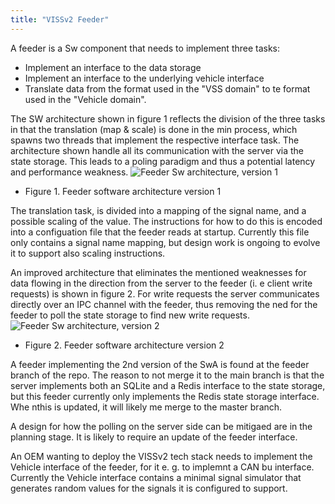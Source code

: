 ```yaml
---
title: "VISSv2 Feeder"
---
```


A feeder is a Sw component that needs to implement three tasks:
* Implement an interface to the data storage
* Implement an interface to the underlying vehicle interface
* Translate data from the format used in the "VSS domain" to te format used in the "Vehicle domain".

The SW architecture shown in figure 1 reflects the division of the three tasks in that the translation (map & scale) is done in the min process,
which spawns two threads that implement the respective interface task.
The architecture shown handle all its communication with the server via the state storage.
This leads to a poling paradigm and thus a potential latency and performance weakness.
![Feeder Sw architecture, version 1](/automotive-viss2/images/feeder-sw-design-v1.jpg?width=50pc)
* Figure 1. Feeder software architecture version 1

The translation task, is divided into a mapping of the signal name, and a possible scaling of the value.
The instructions for how to do this is encoded into a configuation file that the feeder reads at startup.
Currently this file only contains a signal name mapping, but design work is ongoing to evolve it to support also scaling instructions.

An improved architecture that eliminates the mentioned weaknesses for data flowing in the direction from the server to the feeder (i. e client write requests)
is shown in figure 2. For write requests the server communicates directly over an IPC channel with the feeder, thus removing the ned for the feeder to poll
the state storage to find new write requests.
![Feeder Sw architecture, version 2](/automotive-viss2/images/feeder-sw-design-v2.jpg?width=50pc)
* Figure 2. Feeder software architecture version 2

A feeder implementing the 2nd version of the SwA is found at the feeder branch of the repo.
The reason to not merge it to the main branch is that the server implements both an SQLite and a Redis interface to the state storage,
but this feeder currently only implements the Redis state storage interface. Whe nthis is updated, it will likely me merge to the master branch.

A design for how the polling on the server side can be mitigaed are  in the planning stage.
It is likely to require an update of the feeder interface.

An OEM wanting to deploy the VISSv2 tech stack needs to implement the Vehicle interface of the feeder, for it e. g. to implemnt a CAN bu interface.
Currently the Vehicle interface contains a minimal signal simulator that generates random values for the signals it is configured to support.

